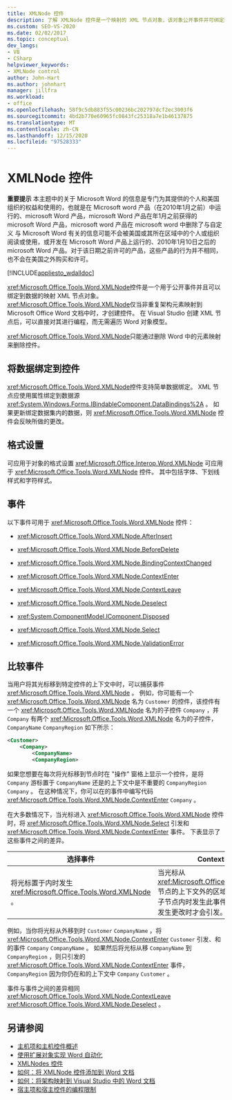 ```yaml
---
title: XMLNode 控件
description: 了解 XMLNode 控件是一个映射的 XML 节点对象，该对象公开事件并可绑定到数据。
ms.custom: SEO-VS-2020
ms.date: 02/02/2017
ms.topic: conceptual
dev_langs:
- VB
- CSharp
helpviewer_keywords:
- XMLNode control
author: John-Hart
ms.author: johnhart
manager: jillfra
ms.workload:
- office
ms.openlocfilehash: 58f9c5db883f55c00236bc202797dcf2ec3003f6
ms.sourcegitcommit: 4bd2b770e60965fc0843fc25318a7e1b46137875
ms.translationtype: MT
ms.contentlocale: zh-CN
ms.lasthandoff: 12/15/2020
ms.locfileid: "97528333"
---
```

# <a name="xmlnode-control"></a>XMLNode 控件
  **重要提示** 本主题中的关于 Microsoft Word 的信息是专门为其提供的个人和美国组织的权益和使用的，也就是在 Microsoft word 产品（在2010年1月之前）中运行的、microsoft Word 产品，microsoft Word 产品在年1月之前获得的 microsoft Word 产品，microsoft word 产品在 microsoft word 中删除了与自定义 与 Microsoft Word 有关的信息可能不会被美国或其所在区域中的个人或组织阅读或使用，或开发在 Microsoft Word 产品上运行的、2010年1月10日之后的 microsoft Word 产品。对于该日期之前许可的产品，这些产品的行为并不相同，也不会在美国之外购买和许可。

 [!INCLUDE[appliesto_wdalldoc](../vsto/includes/appliesto-wdalldoc-md.md)]

 <xref:Microsoft.Office.Tools.Word.XMLNode>控件是一个用于公开事件并且可以绑定到数据的映射 XML 节点对象。 <xref:Microsoft.Office.Tools.Word.XMLNode>仅当非重复架构元素映射到 Microsoft Office Word 文档中时，才创建控件。 在 Visual Studio 创建 XML 节点后，可以直接对其进行编程，而无需遍历 Word 对象模型。

 <xref:Microsoft.Office.Tools.Word.XMLNode>只能通过删除 Word 中的元素映射来删除控件。

## <a name="bind-data-to-the-control"></a>将数据绑定到控件
 <xref:Microsoft.Office.Tools.Word.XMLNode>控件支持简单数据绑定。 XML 节点应使用属性绑定到数据源 <xref:System.Windows.Forms.IBindableComponent.DataBindings%2A> 。 如果更新绑定数据集内的数据，则 <xref:Microsoft.Office.Tools.Word.XMLNode> 控件会反映所做的更改。

## <a name="formatting"></a>格式设置
 可应用于对象的格式设置 <xref:Microsoft.Office.Interop.Word.XMLNode> 可应用于 <xref:Microsoft.Office.Tools.Word.XMLNode> 控件。 其中包括字体、下划线样式和字符样式。

## <a name="events"></a>事件
 以下事件可用于 <xref:Microsoft.Office.Tools.Word.XMLNode> 控件：

- <xref:Microsoft.Office.Tools.Word.XMLNode.AfterInsert>

- <xref:Microsoft.Office.Tools.Word.XMLNode.BeforeDelete>

- <xref:Microsoft.Office.Tools.Word.XMLNode.BindingContextChanged>

- <xref:Microsoft.Office.Tools.Word.XMLNode.ContextEnter>

- <xref:Microsoft.Office.Tools.Word.XMLNode.ContextLeave>

- <xref:Microsoft.Office.Tools.Word.XMLNode.Deselect>

- <xref:System.ComponentModel.IComponent.Disposed>

- <xref:Microsoft.Office.Tools.Word.XMLNode.Select>

- <xref:Microsoft.Office.Tools.Word.XMLNode.ValidationError>

## <a name="compare-events"></a>比较事件
 当用户将其光标移到特定控件的上下文中时，可以捕获事件 <xref:Microsoft.Office.Tools.Word.XMLNode> 。 例如，你可能有一个 <xref:Microsoft.Office.Tools.Word.XMLNode> 名为 `Customer` 的控件，该控件有一个 <xref:Microsoft.Office.Tools.Word.XMLNode> 名为的子控件 `Company` ，并 `Company` 有两个 <xref:Microsoft.Office.Tools.Word.XMLNode> 名为的子控件， `CompanyName` `CompanyRegion` 如下所示：

```xml
<Customer>
    <Company>
        <CompanyName>
        <CompanyRegion>
```

 如果您想要在每次将光标移到节点时在 "操作" 窗格上显示一个控件，是将 `Company` 游标置于 `CompanyName` 还是的上下文中是不重要的 `CompanyRegion` `Company` 。 在这种情况下，你可以在的事件中编写代码 <xref:Microsoft.Office.Tools.Word.XMLNode.ContextEnter> `Company` 。

 在大多数情况下，当光标进入 <xref:Microsoft.Office.Tools.Word.XMLNode> 控件时，将 <xref:Microsoft.Office.Tools.Word.XMLNode.Select> 引发和 <xref:Microsoft.Office.Tools.Word.XMLNode.ContextEnter> 事件。 下表显示了这些事件之间的差异。

|选择事件|ContextEnter 事件|
|------------------|------------------------|
|将光标置于内时发生 <xref:Microsoft.Office.Tools.Word.XMLNode> 。|当光标从 <xref:Microsoft.Office.Tools.Word.XMLNode> 节点的上下文外的区域移入该节点或它的一个子节点内时发生此事件。 换言之，仅当上下文发生更改时才会引发。|

 例如，当你将光标从外移到时 `Customer` `CompanyName` ，将 <xref:Microsoft.Office.Tools.Word.XMLNode.ContextEnter> `Customer` 引发、和的事件 `Company` `CompanyName` 。 如果然后将光标从移 `CompanyName` 到 `CompanyRegion` ，则只引发的 <xref:Microsoft.Office.Tools.Word.XMLNode.ContextEnter> 事件， `CompanyRegion` 因为你仍在和的上下文中 `Company` `Customer` 。

 事件与事件之间的差异相同 <xref:Microsoft.Office.Tools.Word.XMLNode.ContextLeave> <xref:Microsoft.Office.Tools.Word.XMLNode.Deselect> 。

## <a name="see-also"></a>另请参阅
- [主机项和主机控件概述](../vsto/host-items-and-host-controls-overview.md)
- [使用扩展对象实现 Word 自动化](../vsto/automating-word-by-using-extended-objects.md)
- [XMLNodes 控件](../vsto/xmlnodes-control.md)
- [如何：将 XMLNode 控件添加到 Word 文档](../vsto/how-to-add-xmlnode-controls-to-word-documents.md)
- [如何：将架构映射到 Visual Studio 中的 Word 文档](../vsto/how-to-map-schemas-to-word-documents-inside-visual-studio.md)
- [宿主项和宿主控件的编程限制](../vsto/programmatic-limitations-of-host-items-and-host-controls.md)

